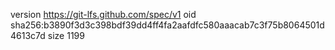 version https://git-lfs.github.com/spec/v1
oid sha256:b3890f3d3c398bdf39dd4ff4fa2aafdfc580aaacab7c3f75b8064501d4613c7d
size 1199
